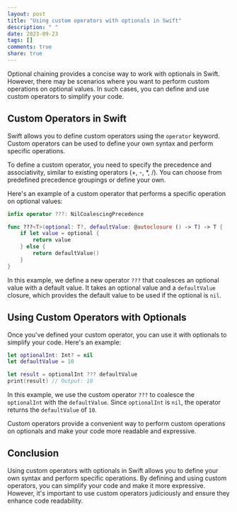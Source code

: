 ```yaml
---
layout: post
title: "Using custom operators with optionals in Swift"
description: " "
date: 2023-09-23
tags: []
comments: true
share: true
---
```


Optional chaining provides a concise way to work with optionals in Swift. However, there may be scenarios where you want to perform custom operations on optional values. In such cases, you can define and use custom operators to simplify your code. 

## Custom Operators in Swift

Swift allows you to define custom operators using the `operator` keyword. Custom operators can be used to define your own syntax and perform specific operations.

To define a custom operator, you need to specify the precedence and associativity, similar to existing operators (+, -, *, /). You can choose from predefined precedence groupings or define your own.

Here's an example of a custom operator that performs a specific operation on optional values:

```swift
infix operator ???: NilCoalescingPrecedence

func ???<T>(optional: T?, defaultValue: @autoclosure () -> T) -> T {
    if let value = optional {
        return value
    } else {
        return defaultValue()
    }
}
```

In this example, we define a new operator `???` that coalesces an optional value with a default value. It takes an optional value and a `defaultValue` closure, which provides the default value to be used if the optional is `nil`. 

## Using Custom Operators with Optionals

Once you've defined your custom operator, you can use it with optionals to simplify your code. Here's an example:

```swift
let optionalInt: Int? = nil
let defaultValue = 10

let result = optionalInt ??? defaultValue
print(result) // Output: 10
```

In this example, we use the custom operator `???` to coalesce the `optionalInt` with the `defaultValue`. Since `optionalInt` is `nil`, the operator returns the `defaultValue` of `10`.

Custom operators provide a convenient way to perform custom operations on optionals and make your code more readable and expressive.

## Conclusion

Using custom operators with optionals in Swift allows you to define your own syntax and perform specific operations. By defining and using custom operators, you can simplify your code and make it more expressive. However, it's important to use custom operators judiciously and ensure they enhance code readability.